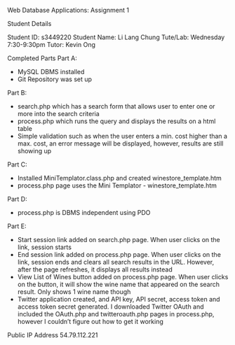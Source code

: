 Web Database Applications: Assignment 1

Student Details

Student ID: s3449220
Student Name: Li Lang Chung
Tute/Lab: Wednesday 7:30-9:30pm
Tutor: Kevin Ong

Completed Parts
Part A: 
- MySQL DBMS installed
- Git Repository was set up

Part B:
- search.php which has a search form that allows user to enter one 
or more into the search criteria
- process.php which runs the query and displays the results on a html table
- Simple validation such as when the user enters a min. cost higher than a 
max. cost, an error message will be displayed, however, results are still 
showing up

Part C:
- Installed MiniTemplator.class.php and created winestore_template.htm
- process.php page uses the Mini Templator - winestore_template.htm

Part D: 
- process.php is DBMS independent using PDO

Part E:
- Start session link added on search.php page. When user clicks on the link,
session starts
- End session link added on process.php page. When user clicks on the link,
session ends and clears all search results in the URL. However, after the page 
refreshes, it displays all results instead
- View List of Wines button added on process.php page. When user clicks on the
button, it will show the wine name that appeared on the search result. Only shows
1 wine name though
- Twitter application created, and API key, API secret, access token and access
token secret generated. I downloaded Twitter OAuth and included the OAuth.php
and twitteroauth.php pages in process.php, however I couldn’t figure out how
to get it working

Public IP Address
54.79.112.221

